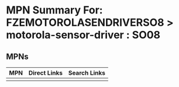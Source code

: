 



# MPN Summary For: FZEMOTOROLASENDRIVERSO8 > motorola-sensor-driver : SO08

## MPNs
  

|MPN|Direct Links|Search Links|
| :--- | :--- | :--- |
||||
